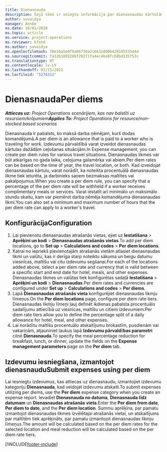 ```yaml
---
title: Dienasnauda
description: Šajā tēmā ir sniegta informācija par dienasnaudas kārtulām, kas tiek izmantotas izdevumu pārvaldībā.
author: suvaidya
manager: Annbe
ms.date: 10/01/2020
ms.topic: article
ms.service: project-operations
ms.reviewer: kfend
ms.author: suvaidya
ms.openlocfilehash: 70e26a5e0f9a06730a2166318006429195335d4d
ms.sourcegitcommit: fa32b1893286f20271fa4ec4be8fc68bd135f53c
ms.translationtype: HT
ms.contentlocale: lv-LV
ms.lasthandoff: 02/15/2021
ms.locfileid: "5276312"
---
```

# <a name="per-diems"></a><span data-ttu-id="27756-103">Dienasnauda</span><span class="sxs-lookup"><span data-stu-id="27756-103">Per diems</span></span>

<span data-ttu-id="27756-104">_**Attiecas uz:** Project Operations scenārijiem, kas nav balstīti uz resursiem/krājumiem_</span><span class="sxs-lookup"><span data-stu-id="27756-104">_**Applies To:** Project Operations for resource/non-stocked based scenarios_</span></span>


<span data-ttu-id="27756-105">Dienasnauda ir pabalsts, ko maksā darba ņēmējam, kurš dodas komandējumā.</span><span class="sxs-lookup"><span data-stu-id="27756-105">A per diem is an allowance that is paid to a worker who is traveling for work.</span></span> <span data-ttu-id="27756-106">Izdevumu pārvaldībā varat izveidot dienasnaudas kārtulas dažādām ceļošanas situācijām.</span><span class="sxs-lookup"><span data-stu-id="27756-106">In Expense management, you can create per diem rules for  various travel situations.</span></span> <span data-ttu-id="27756-107">Dienasnaudas likmes var būt atkarīgas no gada laika, ceļojuma galamērķa vai abiem.</span><span class="sxs-lookup"><span data-stu-id="27756-107">Per diem rates can be based on the time of year, the travel location, or both.</span></span> <span data-ttu-id="27756-108">Kad izveidojat dienasnaudas kārtulu, varat norādīt, ka noteikta procentuālā dienasnaudas likme tiek ieturēta, ja darbinieks saņem bezmaksas maltītes vai pakalpojumus.</span><span class="sxs-lookup"><span data-stu-id="27756-108">When you create a per diem  rule, you can specify that a percentage of the per diem rate will be withheld if a worker receives complimentary meals or services.</span></span> <span data-ttu-id="27756-109">Varat iestatīt arī minimālo un maksimālo stundu skaitu, kam var piemērot darba ņēmēja komandējuma dienasnaudas likmi.</span><span class="sxs-lookup"><span data-stu-id="27756-109">You can also set a minimum and maximum number of hours that the per diem rate can apply to a worker's travel.</span></span>

## <a name="configuration"></a><span data-ttu-id="27756-110">Konfigurācija</span><span class="sxs-lookup"><span data-stu-id="27756-110">Configuration</span></span> 

1. <span data-ttu-id="27756-111">Lai pievienotu dienasnaudas atrašanās vietas, ejiet uz **Iestatīšana** > **Aprēķini un kodi** > **Dienasnaudas atrašanās vietas**.</span><span class="sxs-lookup"><span data-stu-id="27756-111">To add per diem locations, go to **Set up** > **Calculations and codes** > **Per diem locations**.</span></span>
2. <span data-ttu-id="27756-112">Katrai no iepriekš pievienotajām atrašanās vietām atlasiet dienasnaudas likmi un valūtu, kas ir derīga starp noteiktu sākuma un beigu datumu viesnīcas, maltīšu vai citu izdevumu segšanai.</span><span class="sxs-lookup"><span data-stu-id="27756-112">For each of the locations added above, select a per diem rate and currency that is valid between a specific start and end date for hotel, meals, and other expenses.</span></span> <span data-ttu-id="27756-113">Dienasnaudas likmes un valūtas tiek konfigurētas sadaļā **Iestatīšana** > **Aprēķini un kodi** > **Dienasnaudas**.</span><span class="sxs-lookup"><span data-stu-id="27756-113">Per diem rates and currencies are configured under **Set up** > **Calculations and codes** > **Per diems**.</span></span>
3. <span data-ttu-id="27756-114">Lapā **Dienasnaudas atrašanās vieta** konfigurējiet dienasnaudas likmju līmeņus.</span><span class="sxs-lookup"><span data-stu-id="27756-114">On the **Per diem locations** page, configure per diem rate tiers.</span></span> <span data-ttu-id="27756-115">Dienasnaudas likmju līmeņi ļauj definēt ikdienas pabalsta procentuālo sadalījumu attiecībā uz viesnīcas, maltīšu un citiem izdevumiem.</span><span class="sxs-lookup"><span data-stu-id="27756-115">Per diem rate tiers allow you to define the percentage split of a daily allowance for hotel, meal, and other expenses.</span></span> 
4. <span data-ttu-id="27756-116">Lai norādītu maltīšu procentuālo atskaitījumu brokastīm, pusdienām vai vakariņām, atjauniniet laukus lapā **Izdevumu pārvaldības parametri** cilnē **Dienasnauda**.</span><span class="sxs-lookup"><span data-stu-id="27756-116">To specify the meal percentage reduction for breakfast, lunch, or dinner, update the fields on the **Expense management parameters** page on the **Per diem** tab.</span></span> 
    
## <a name="submit-expenses-using-per-diem"></a><span data-ttu-id="27756-117">Izdevumu iesniegšana, izmantojot dienasnaudu</span><span class="sxs-lookup"><span data-stu-id="27756-117">Submit expenses using per diem</span></span>
<span data-ttu-id="27756-118">Lai iesniegtu izdevumus, kas attiecas uz dienasnaudu, izmantojiet izdevumu kategoriju **Dienasnauda**, kad veidojat izdevumu atskaiti.</span><span class="sxs-lookup"><span data-stu-id="27756-118">To submit expenses utilizing per diems, use the **Per diem** expense category when you create an expense report.</span></span> <span data-ttu-id="27756-119">Ievadiet **Dienasnauda no datuma**, **Dienasnauda līdz datumam** un **Dienasnaudas atrašanās vieta**.</span><span class="sxs-lookup"><span data-stu-id="27756-119">Enter the **Per diem from date**, **Per diem to date**,  and the **Per diem location**.</span></span> <span data-ttu-id="27756-120">Summu aprēķina, par pamatu izmantojot dienasnaudas likmes izvēlētajai atrašanās vietai, un atskaitījums par maltītēm tiek aprēķināts, par pamatu izmantojot dienasnaudas likmju līmeņus.</span><span class="sxs-lookup"><span data-stu-id="27756-120">The amount will be calculated based on the per diem rates for the selected location and meal reduction will be calculated based on the per diem rate tiers.</span></span>


[!INCLUDE[footer-include](../includes/footer-banner.md)]